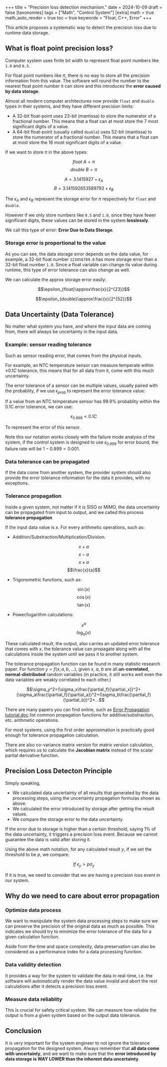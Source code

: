 +++
title = "Precision loss detection mechanism."
date = 2024-10-09
draft = false
[taxonomies]
  tags = ["Math", "Control System"]
[extra]
  math = true
  math_auto_render = true
  toc = true
	keywords = "Float, C++, Error"
+++

This article proposes a systematic way to detect the precision loss due to runtime data storage.

## What is float point precision loss?

Computer system uses finite bit width to represent float point numbers like `1.0` and `0.5`.

For float point numbers like $\pi$, there is no way to store all the precision information from this value. The software will round the number to the nearest float point number it can store and this introduces the **error caused by data storage**.

Almost all modern computer architectures now provide `float` and `double` types in their systems, and they have different precision limits:

- A 32-bit float-point uses 23-bit (mantissa) to store the numerator of a fractional number. This means that a float can at most store the 7 most significant digits of a value.
- A 64-bit float-point (usually called `double`) uses 52-bit (mantissa) to store the numerator of a fractional number. This means that a float can at most store the 16 most significant digits of a value.

If we want to store $\pi$ in the above types:

$$float\ A=\pi$$
$$double\ B=\pi$$

$$A=3.1415927+\epsilon_A$$
$$B=3.141592653589793+\epsilon_B$$

The $\epsilon_A$ and $\epsilon_B$ represent the storage error for $\pi$ respectively for `float` and `double`.

However if we only store numbers like `0.5` and `1.0`, since they have fewer significant digits, these values can be stored in the system **losslessly**.

We call this type of error: **Error Due to Data Storage**.

### Storage error is proportional to the value

As you can see, the data storage error depends on the data value, for example, a 32-bit float number `123456789.0` has more storage error than a 32-bit float number `1.0`. Since a float variable can change its value during runtime, this type of error tolerance can also change as well.

We can calculate the approx storage error easily:

$$\epsilon_{float}\approx\frac{x}{2^{23}}$$

$$\epsilon_{double}\approx\frac{x}{2^{52}}$$

## Data Uncertainty (Data Tolerance)

No matter what system you have, and where the input data are coming from, there will always be uncertainty in the input data. 

### Example: sensor reading tolerance

Such as sensor reading error, that comes from the physical inputs. 

For example, an NTC temperature sensor can measure temperate within $\pm 0.1 C$ tolerance, this means that for all data from it, come with this much uncertainty.

The error tolerance of a sensor can be multiple values, usually paired with the probablity, if we use $\epsilon_{prob}$ to represent the error tolerance value:

If a value from an NTC temperature sensor has 99.9% probablity within the 0.1C error tolerance, we can use:

$$\epsilon_{0.999}<0.1C$$

To represent the error of this sensor.

Note this our notation works closely with the failure mode analysis of the system, if the control system is designed to use $\epsilon_{0.999}$ for error bound, the failure rate will be $1-0.999=0.001$.

### Data tolerance can be propagated

If the data come from another system, the provider system should also provide the error tolerance information for the data it provides, with no exceptions.

### Tolerance propagation

Inside a given system, not matter if it is SISO or MIMO, the data uncertainty can be propagated from input to output, and we called this process **tolerance propagation**

If the input data value is $x$. For every arithmetic operations, such as:

* Addition/Substraction/Multiplication/Division.

$$x+a$$
$$x-a$$
$$x\times a$$
$$\frac{x}{a}$$

* Trigonometric functions, such as:

$$\sin(x)$$ 
$$\cos(x)$$ 
$$\tan(x)$$

* Power/logarithm calculations:

$$x^a$$
$$log_a(x)$$

These calculated result, the output, also carries an updated error tolerance that comes with $x$, the tolerance value can propagate along with all the calculations inside the system until we pass it to another system.

The tolerance propagation function can be found in many statistic research paper. For function $y=f(x, a, b,\dots)$, given $x$, $a$, $b$ are all **un-correlated**, **normal-distributed** random variables (in practice, it still works well even the data variables are weakly correlated to each other.)

$$\sigma_y^2=(\sigma_x\frac{\partial_f}{\partial_x})^2+(\sigma_a\frac{\partial_f}{\partial_a})^2+(\sigma_b\frac{\partial_f}{\partial_b})^2+...$$

There are many papers you can find online, such as [Error Propagation tutorial.doc](https://foothill.edu/psme/daley/tutorials_files/10.%20Error%20Propagation.pdf) list common propagation functions for additive/substraction, etc. arithmetic operations.

For most systems, using the first order approximation is practically good enough for tolerance propagation calculation.

There are also co-variance matrix version for matrix version calculation, which requires us to calculate the **Jacobian matrix** instead of the scalar partial derivative function.

## Precision Loss Detecton Principle

Simply speaking, 

* We calculated data uncertainty of all results that generated by the data processing steps, using the uncertainty propagation formulas shown as above.
* We calculated the error introduced by storage after getting the result values.
* We compare the storage error to the data uncertainty.

If the error due to storage is higher than a certain threshold, saying $1\%$ of the data uncertainty, it triggers a precision loss event. Because we cannot guarantee the data is valid after storing it.

Using the above math notation, for any calculated result $y$, if we set the threshold to be $p$, we compare:

$$If\ \epsilon_y > p\sigma_y$$

If it is true, we need to consider that we are having a precision loss event in our system.

## Why do we need to care about error propagation

### Optimize data process

We want to manipulate the system data processing steps to make sure we can preserve the precision of the original data as much as possible. This indicates we should try to minimize the error tolerance of the data for a given calculation function.

Aside from the time and space complexity, data preservation can also be considered as a performance index for a data processing function.

### Data validity detection

It provides a way for the system to validate the data in real-time, i.e. the software will automatically render the data value invalid and abort the rest calculations after it detects a precision loss event.

### Measure data reliablity

This is crucial for safety critical system. We can measure how reliable the output is from a given system based on the output data tolerance.

## Conclusion

It is very important for the system engineer to not ignore the tolerance propagation for the designed system. Always remember that **all data come with uncertainty**, and we want to make sure that the **error introduced by data storage is WAY LOWER than the inherent data uncertainty**.
